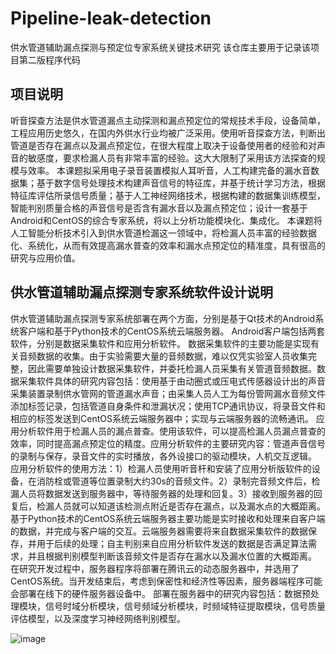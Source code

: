 # Pipeline-leak-detection
供水管道辅助漏点探测与预定位专家系统关键技术研究
该仓库主要用于记录该项目第二版程序代码

## 项目说明
听音探查方法是供水管道漏点主动探测和漏点预定位的常规技术手段，设备简单，工程应用历史悠久，在国内外供水行业均被广泛采用。使用听音探查方法，判断出管道是否存在漏点以及漏点预定位，在很大程度上取决于设备使用者的经验和对声音的敏感度，要求检漏人员有非常丰富的经验。这大大限制了采用该方法探查的规模与效率。
   本课题拟采用电子录音装置模拟人耳听音，人工构建完备的漏水音数据集；基于数字信号处理技术构建声音信号的特征库，并基于统计学习方法，根据特征库评估所录信号质量；基于人工神经网络技术，根据构建的数据集训练模型，智能判别质量合格的声音信号是否含有漏水音以及漏点预定位；设计一套基于Android和CentOS的综合专家系统，将以上分析功能模块化、集成化。
   本课题将人工智能分析技术引入到供水管道检漏这一领域中，将检漏人员丰富的经验数据化、系统化，从而有效提高漏水普查的效率和漏水点预定位的精准度，具有很高的研究与应用价值。

## 供水管道辅助漏点探测专家系统软件设计说明
   供水管道辅助漏点探测专家系统部署在两个方面，分别是基于Qt技术的Android系统客户端和基于Python技术的CentOS系统云端服务器。
   Android客户端包括两套软件，分别是数据采集软件和应用分析软件。
   数据采集软件的主要功能是实现有关音频数据的收集。由于实验需要大量的音频数据，难以仅凭实验室人员收集完整，因此需要单独设计数据采集软件，并委托检漏人员采集有关管道音频数据。数据采集软件具体的研究内容包括：使用基于由动圈式或压电式传感器设计出的声音采集装置录制供水管网的管道漏水声音；由采集人员人工为每份管网漏水音频文件添加标签记录，包括管道自身条件和泄漏状况；使用TCP通讯协议，将录音文件和相应的标签发送到CentOS系统云端服务器中；实现与云端服务器的流畅通讯。
   应用分析软件用于检漏人员的漏点普查。使用该软件，可以提高检漏人员漏点普查的效率，同时提高漏点预定位的精度。应用分析软件的主要研究内容：管道声音信号的录制与保存，录音文件的实时播放，各外设接口的驱动模块，人机交互逻辑。
   应用分析软件的使用方法：1）检漏人员使用听音杆和安装了应用分析版软件的设备，在消防栓或管道等位置录制大约30s的音频文件。2）录制完音频文件后，检漏人员将数据发送到服务器中，等待服务器的处理和回复。3）接收到服务器的回复后，检漏人员就可以知道该检测点附近是否存在漏点，以及漏水点的大概距离。
   基于Python技术的CentOS系统云端服务器主要功能是实时接收和处理来自客户端的数据，并完成与客户端的交互。云端服务器需要将来自数据采集软件的数据保存，并用于后续的处理；自主判别来自应用分析软件发送的数据是否满足算法需求，并且根据判别模型判断该音频文件是否存在漏水以及漏水位置的大概距离。
   在研究开发过程中，服务器程序将部署在腾讯云的动态服务器中，并选用了CentOS系统。当开发结束后，考虑到保密性和经济性等因素，服务器端程序可能会部署在线下的硬件服务器设备中。
   部署在服务器中的研究内容包括：数据预处理模块，信号时域分析模块，信号频域分析模块，时频域特征提取模块，信号质量评估模型，以及深度学习神经网络判别模型。

![image](https://user-images.githubusercontent.com/90231800/153784284-8ee7ccd1-5fda-4f06-9ae6-17fb52465313.png)
